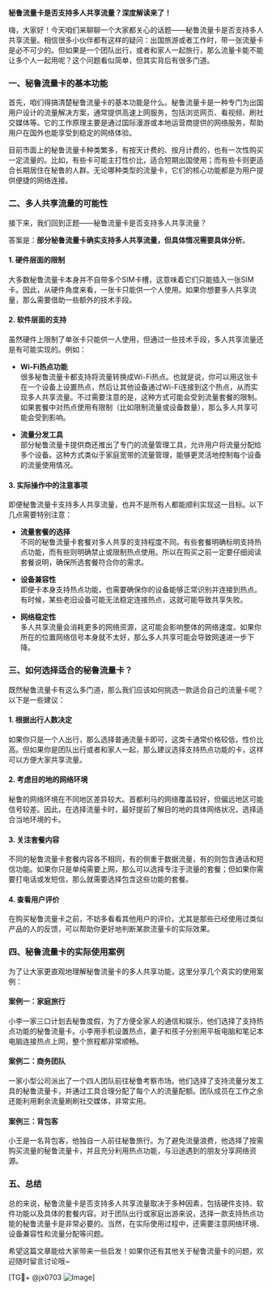 **秘鲁流量卡是否支持多人共享流量？深度解读来了！**

嗨，大家好！今天咱们来聊聊一个大家都关心的话题——秘鲁流量卡是否支持多人共享流量。相信很多小伙伴都有这样的疑问：出国旅游或者工作时，带一张流量卡是必不可少的。但如果是一个团队出行，或者和家人一起旅行，那么流量卡能不能让多个人一起用呢？这个问题看似简单，但其实背后有很多门道。

### 一、秘鲁流量卡的基本功能

首先，咱们得搞清楚秘鲁流量卡的基本功能是什么。秘鲁流量卡是一种专门为出国用户设计的流量解决方案，通常提供高速上网服务，包括浏览网页、看视频、刷社交媒体等。它的工作原理主要是通过国际漫游或本地运营商提供的网络服务，帮助用户在国外也能享受到稳定的网络体验。

目前市面上的秘鲁流量卡种类繁多，有按天计费的、按月计费的，也有一次性购买一定流量的。比如，有些卡可能主打性价比，适合短期出国使用；而有些卡则更适合长期居住在秘鲁的人群。无论哪种类型的流量卡，它们的核心功能都是为用户提供便捷的网络连接。

### 二、多人共享流量的可能性

接下来，我们回到正题——秘鲁流量卡是否支持多人共享流量？

答案是：**部分秘鲁流量卡确实支持多人共享流量，但具体情况需要具体分析**。

#### 1. **硬件层面的限制**
大多数秘鲁流量卡本身并不自带多个SIM卡槽，这意味着它们只能插入一张SIM卡。因此，从硬件角度来看，一张卡只能供一个人使用。如果你想要多人共享流量，那么需要借助一些额外的技术手段。

#### 2. **软件层面的支持**
虽然硬件上限制了单张卡只能供一人使用，但通过一些技术手段，多人共享流量还是有可能实现的。例如：

- **Wi-Fi热点功能**  
  很多秘鲁流量卡都支持将流量转换成Wi-Fi热点。也就是说，你可以用这张卡在一个设备上设置热点，然后让其他设备通过Wi-Fi连接到这个热点，从而实现多人共享流量。不过需要注意的是，这种方式可能会受到流量套餐的限制。如果套餐中对热点使用有限制（比如限制流量或设备数量），那么多人共享可能会受到影响。

- **流量分发工具**  
  部分秘鲁流量卡提供商还推出了专门的流量管理工具，允许用户将流量分配给多个设备。这种方式类似于家庭宽带的流量管理，能够更灵活地控制每个设备的流量使用情况。

#### 3. **实际操作中的注意事项**
即便秘鲁流量卡支持多人共享流量，也并不是所有人都能顺利实现这一目标。以下几点需要特别注意：

- **流量套餐的选择**  
  不同的秘鲁流量卡套餐对多人共享的支持程度不同。有些套餐明确标明支持热点功能，而有些则明确禁止或限制热点使用。所以在购买之前一定要仔细阅读套餐说明，确保所选套餐符合你的需求。

- **设备兼容性**  
  即便卡本身支持热点功能，也需要确保你的设备能够正常识别并连接到热点。有时候，某些老旧设备可能无法稳定连接热点，这就可能导致共享失败。

- **网络稳定性**  
  多人共享流量会消耗更多的网络资源，这可能会影响整体的网络速度。如果你所在的位置网络信号本身就不太好，那么多人共享可能会导致网速进一步下降。

### 三、如何选择适合的秘鲁流量卡？

既然秘鲁流量卡有这么多门道，那么我们应该如何挑选一款适合自己的流量卡呢？以下是一些建议：

#### 1. **根据出行人数决定**
如果你只是一个人出行，那么选择普通流量卡即可，这类卡通常价格较低，性价比高。但如果你是团队出行或者和家人一起，那么建议选择支持热点功能的卡，这样可以方便大家共享流量。

#### 2. **考虑目的地的网络环境**
秘鲁的网络环境在不同地区差异较大。首都利马的网络覆盖较好，但偏远地区可能信号较差。因此，在选择流量卡时，最好提前了解目的地的具体网络状况，选择适合当地环境的卡。

#### 3. **关注套餐内容**
不同的秘鲁流量卡套餐内容各不相同，有的侧重于数据流量，有的则包含通话和短信功能。如果你只是单纯需要上网，那么可以选择专注于流量的套餐；但如果你需要打电话或发短信，那么就需要选择包含这些功能的套餐。

#### 4. **查看用户评价**
在购买秘鲁流量卡之前，不妨多看看其他用户的评价。尤其是那些已经使用过类似产品的人的反馈，可以帮助你更好地判断某款流量卡的实际效果。

### 四、秘鲁流量卡的实际使用案例

为了让大家更直观地理解秘鲁流量卡的多人共享功能，这里分享几个真实的使用案例：

#### 案例一：家庭旅行
小李一家三口计划去秘鲁度假，为了方便全家人的通信和娱乐，他们选择了支持热点功能的秘鲁流量卡。小李用手机设置热点，妻子和孩子分别用平板电脑和笔记本电脑连接热点上网，整个旅程都非常顺畅。

#### 案例二：商务团队
一家小型公司派出了一个四人团队前往秘鲁考察市场。他们选择了支持流量分发工具的秘鲁流量卡，并通过工具合理分配了每个人的流量配额。团队成员在工作之余还能利用剩余流量刷刷社交媒体，非常实用。

#### 案例三：背包客
小王是一名背包客，他独自一人前往秘鲁旅行。为了避免流量浪费，他选择了按需购买流量的秘鲁流量卡，并且充分利用热点功能，与沿途遇到的朋友分享网络资源。

### 五、总结

总的来说，秘鲁流量卡是否支持多人共享流量取决于多种因素，包括硬件支持、软件功能以及具体的套餐内容。对于团队出行或家庭出游来说，选择一款支持热点功能的秘鲁流量卡是非常必要的。当然，在实际使用过程中，还需要注意网络环境、设备兼容性和流量分配等问题。

希望这篇文章能给大家带来一些启发！如果你还有其他关于秘鲁流量卡的问题，欢迎随时留言讨论哦~

[TG💪+ @jx0703 ![Image](https://github.com/user-attachments/assets/dbca1d08-cadb-493c-b0ec-ad6f7a83f270)]